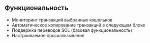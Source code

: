 ## Функциональность

- Мониторинг транзакций выбранных кошельков
- Автоматическое копирование транзакций в следующем блоке
- Поддержка переводов SOL (базовая функциональность)
- Настраиваемое проскальзывание
